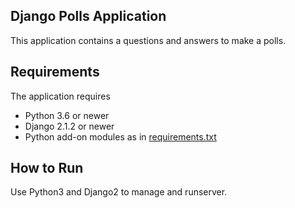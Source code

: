 ## Django Polls Application
 This application contains a questions and answers to make a polls.

 ## Requirements

 The application requires
 * Python 3.6 or newer
 * Django 2.1.2 or newer
 * Python add-on modules as in [requirements.txt](requirements.txt)

 ## How to Run

 Use Python3 and Django2 to manage and runserver.